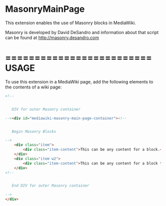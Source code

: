 MasonryMainPage
=========================

This extension enables the use of Masonry blocks in MediaWiki. 

Masonry is developed by David DeSandro and information about that script can be found at http://masonry.desandro.com

=========================
USAGE
=========================

To use this extension in a MediaWiki page, add the following elements to the contents of a wiki page:

```html
<!--


   DIV for outer Masonry container

--><div id="mediawiki-masonry-main-page-container"><!--


   Begin Masonry Blocks

-->
    <div class="item">
        <div class="item-content">This can be any content for a block.</div>
    </div>
    <div class="item w2">
        <div class="item-content">This can be any content for a block that is twice as wide.</div>
    </div>
<!--


   End DIV for outer Masonry container

-->
</div>
```